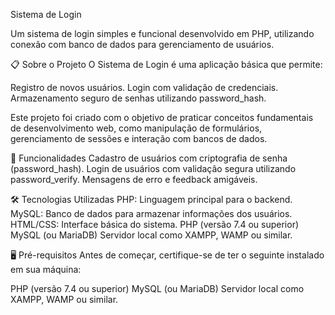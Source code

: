 Sistema de Login

Um sistema de login simples e funcional desenvolvido em PHP, utilizando conexão com banco de dados para gerenciamento de usuários.

📋 Sobre o Projeto
O Sistema de Login é uma aplicação básica que permite:

Registro de novos usuários.
Login com validação de credenciais.
Armazenamento seguro de senhas utilizando password_hash.

Este projeto foi criado com o objetivo de praticar conceitos fundamentais de desenvolvimento web, como manipulação de formulários, gerenciamento de sessões e interação com bancos de dados.

🚀 Funcionalidades
Cadastro de usuários com criptografia de senha (password_hash).
Login de usuários com validação segura utilizando password_verify.
Mensagens de erro e feedback amigáveis.

🛠️ Tecnologias Utilizadas
PHP: Linguagem principal para o backend.
MySQL: Banco de dados para armazenar informações dos usuários.
HTML/CSS: Interface básica do sistema.
PHP (versão 7.4 ou superior)
MySQL (ou MariaDB)
Servidor local como XAMPP, WAMP ou similar.

🖥️ Pré-requisitos
Antes de começar, certifique-se de ter o seguinte instalado em sua máquina:

PHP (versão 7.4 ou superior)
MySQL (ou MariaDB)
Servidor local como XAMPP, WAMP ou similar.
